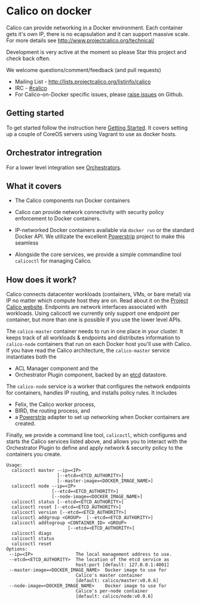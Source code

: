 # Calico on docker
Calico can provide networking in a Docker environment. Each container gets it's own IP, there is no ecapsulation and it can support massive scale. For more details see http://www.projectcalico.org/technical/

Development is very active at the moment so please Star this project and check back often.

We welcome questions/comment/feedback (and pull requests)
* Mailing List - http://lists.projectcalico.org/listinfo/calico
* IRC - [#calico](http://webchat.freenode.net?randomnick=1&channels=%23calico&uio=d4)
* For Calico-on-Docker specific issues, please [raise issues](https://github.com/Metaswitch/calico-docker/issues/new) on Github.

## Getting started 

To get started follow the instruction here [Getting Started](docs/GettingStarted.md). It covers setting up a couple of CoreOS servers using Vagrant to use as docker hosts.

## Orchestrator intregration

For a lower level integration see [Orchestrators](docs/Orchestrators.md). 

## What it covers
+ The Calico components run Docker containers
+ Calico can provide network connectivity with security policy enforcement to Docker containers.

+ IP-networked Docker containers available via `docker run` or the standard Docker API. We utilizate the excellent [Powerstrip](https://github.com/clusterhq/powerstrip) project to make this seamless
+ Alongside the core services, we provide a simple commandline tool `calicoctl` for managing Calico.



## How does it work?

Calico connects datacenter workloads (containers, VMs, or bare metal) via IP no matter which compute host they are on.  Read about it on the
[Project Calico website](http://www.projectcalico.org).  Endpoints are network interfaces associated with workloads.  Using calicoctl we currently only support one endpoint per container, but more than one is possible if you use the lower level APIs.

The `calico-master` container needs to run in one place in your cluster.  It keeps track of all workloads & endpoints and distributes information to `calico-node` containers that run on each Docker host you'll use with Calico.  If you have read the Calico architecture, the `calico-master` service instantiates both the 
+ ACL Manager component and the
+ Orchestrator Plugin component, backed by an [etcd](https://github.com/coreos/etcd) datastore.

The `calico-node` service is a worker that configures the network endpoints for containers, handles IP routing, and installs policy rules.  It includes
+ Felix, the Calico worker process,
+ BIRD, the routing process, and
+ a [Powerstrip](https://github.com/clusterhq/powerstrip) adapter to set up networking when Docker containers are created.

Finally, we provide a command line tool, `calicoctl`, which configures and starts the Calico services listed above, and allows you to interact with the Orchestrator Plugin to define and apply network & security policy to the containers you create.

```
Usage:
  calicoctl master --ip=<IP>
                   [--etcd=<ETCD_AUTHORITY>]
                   [--master-image=<DOCKER_IMAGE_NAME>]
  calicoctl node --ip=<IP>
                 [--etcd=<ETCD_AUTHORITY>]
                 [--node-image=<DOCKER_IMAGE_NAME>]
  calicoctl status [--etcd=<ETCD_AUTHORITY>]
  calicoctl reset [--etcd=<ETCD_AUTHORITY>]
  calicoctl version [--etcd=<ETCD_AUTHORITY>]
  calicoctl addgroup <GROUP>  [--etcd=<ETCD_AUTHORITY>]
  calicoctl addtogroup <CONTAINER_ID> <GROUP>
                       [--etcd=<ETCD_AUTHORITY>]
  calicoctl diags
  calicoctl status
  calicoctl reset
Options:
 --ip=<IP>                The local management address to use.
 --etcd=<ETCD_AUTHORITY>  The location of the etcd service as
                          host:port [default: 127.0.0.1:4001]
 --master-image=<DOCKER_IMAGE_NAME>  Docker image to use for
                          Calico's master container
                          [default: calico/master:v0.0.6]
 --node-image=<DOCKER_IMAGE_NAME>    Docker image to use for
                          Calico's per-node container
                          [default: calico/node:v0.0.6]

```
